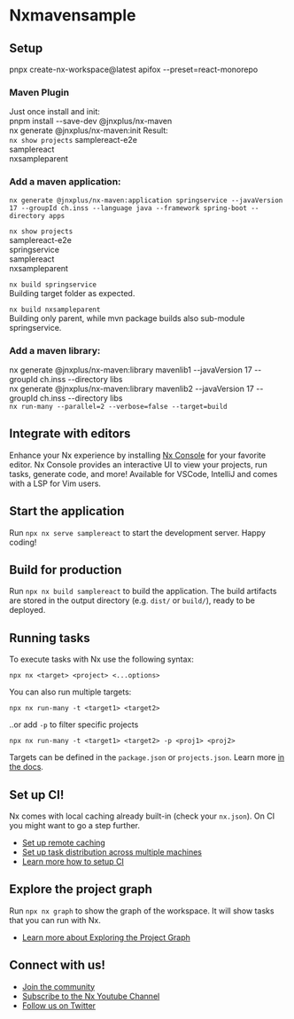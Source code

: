 # Nxmavensample

## Setup
pnpx create-nx-workspace@latest apifox --preset=react-monorepo

### Maven Plugin

Just once install and init:  
pnpm install --save-dev @jnxplus/nx-maven  
nx generate @jnxplus/nx-maven:init
Result:  
`nx show projects`
samplereact-e2e  
samplereact  
nxsampleparent

### Add a maven application:

`nx generate @jnxplus/nx-maven:application springservice --javaVersion 17 --groupId ch.inss --language java --framework spring-boot --directory apps`  

`nx show projects`  
samplereact-e2e  
springservice  
samplereact  
nxsampleparent

`nx build springservice`  
Building target folder as expected.

`nx build nxsampleparent`  
Building only parent, while mvn package builds also sub-module springservice.

### Add a maven library:

nx generate @jnxplus/nx-maven:library mavenlib1 --javaVersion 17 --groupId ch.inss --directory libs  
nx generate @jnxplus/nx-maven:library mavenlib2 --javaVersion 17 --groupId ch.inss --directory libs  
`nx run-many --parallel=2 --verbose=false --target=build`

## Integrate with editors

Enhance your Nx experience by installing [Nx Console](https://nx.dev/nx-console) for your favorite editor. Nx Console
provides an interactive UI to view your projects, run tasks, generate code, and more! Available for VSCode, IntelliJ and
comes with a LSP for Vim users.

## Start the application

Run `npx nx serve samplereact` to start the development server. Happy coding!

## Build for production

Run `npx nx build samplereact` to build the application. The build artifacts are stored in the output directory (e.g. `dist/` or `build/`), ready to be deployed.

## Running tasks

To execute tasks with Nx use the following syntax:

```
npx nx <target> <project> <...options>
```

You can also run multiple targets:

```
npx nx run-many -t <target1> <target2>
```

..or add `-p` to filter specific projects

```
npx nx run-many -t <target1> <target2> -p <proj1> <proj2>
```

Targets can be defined in the `package.json` or `projects.json`. Learn more [in the docs](https://nx.dev/features/run-tasks).

## Set up CI!

Nx comes with local caching already built-in (check your `nx.json`). On CI you might want to go a step further.

- [Set up remote caching](https://nx.dev/features/share-your-cache)
- [Set up task distribution across multiple machines](https://nx.dev/nx-cloud/features/distribute-task-execution)
- [Learn more how to setup CI](https://nx.dev/recipes/ci)

## Explore the project graph

Run `npx nx graph` to show the graph of the workspace.
It will show tasks that you can run with Nx.

- [Learn more about Exploring the Project Graph](https://nx.dev/core-features/explore-graph)

## Connect with us!

- [Join the community](https://nx.dev/community)
- [Subscribe to the Nx Youtube Channel](https://www.youtube.com/@nxdevtools)
- [Follow us on Twitter](https://twitter.com/nxdevtools)
